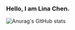 ### Hello, I am Lina Chen.

![Anurag's GitHub stats](https://github-readme-stats.vercel.app/api/pin?username=LinaC404&repo=LinaC404&count_private=true&show_icons=true&themegruvbox)

